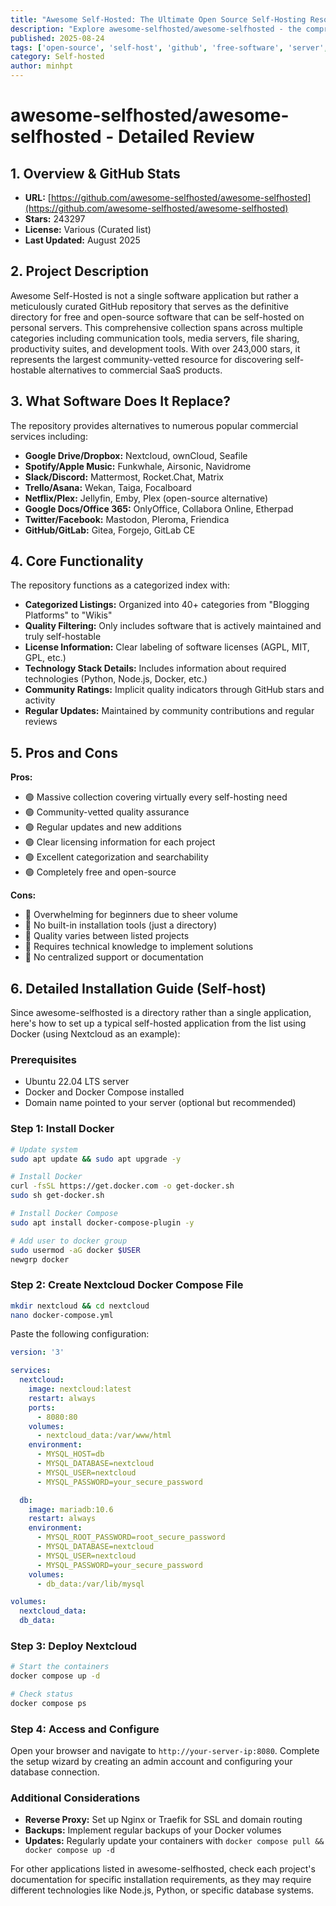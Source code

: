 ```yaml
---
title: "Awesome Self-Hosted: The Ultimate Open Source Self-Hosting Resource Guide"
description: "Explore awesome-selfhosted/awesome-selfhosted - the comprehensive GitHub repository with 243k+ stars featuring free software for self-hosting alternatives to popular services."
published: 2025-08-24
tags: ['open-source', 'self-host', 'github', 'free-software', 'server', 'privacy', 'docker', 'devops']
category: Self-hosted
author: minhpt
---
```


# awesome-selfhosted/awesome-selfhosted - Detailed Review

## 1. Overview & GitHub Stats

- **URL:** [https://github.com/awesome-selfhosted/awesome-selfhosted](https://github.com/awesome-selfhosted/awesome-selfhosted)
- **Stars:** 243297
- **License:** Various (Curated list)
- **Last Updated:** August 2025

## 2. Project Description

Awesome Self-Hosted is not a single software application but rather a meticulously curated GitHub repository that serves as the definitive directory for free and open-source software that can be self-hosted on personal servers. This comprehensive collection spans across multiple categories including communication tools, media servers, file sharing, productivity suites, and development tools. With over 243,000 stars, it represents the largest community-vetted resource for discovering self-hostable alternatives to commercial SaaS products.

## 3. What Software Does It Replace?

The repository provides alternatives to numerous popular commercial services including:

- **Google Drive/Dropbox:** Nextcloud, ownCloud, Seafile
- **Spotify/Apple Music:** Funkwhale, Airsonic, Navidrome
- **Slack/Discord:** Mattermost, Rocket.Chat, Matrix
- **Trello/Asana:** Wekan, Taiga, Focalboard
- **Netflix/Plex:** Jellyfin, Emby, Plex (open-source alternative)
- **Google Docs/Office 365:** OnlyOffice, Collabora Online, Etherpad
- **Twitter/Facebook:** Mastodon, Pleroma, Friendica
- **GitHub/GitLab:** Gitea, Forgejo, GitLab CE

## 4. Core Functionality

The repository functions as a categorized index with:

- **Categorized Listings:** Organized into 40+ categories from "Blogging Platforms" to "Wikis"
- **Quality Filtering:** Only includes software that is actively maintained and truly self-hostable
- **License Information:** Clear labeling of software licenses (AGPL, MIT, GPL, etc.)
- **Technology Stack Details:** Includes information about required technologies (Python, Node.js, Docker, etc.)
- **Community Ratings:** Implicit quality indicators through GitHub stars and activity
- **Regular Updates:** Maintained by community contributions and regular reviews

## 5. Pros and Cons

**Pros:**
- 🟢 Massive collection covering virtually every self-hosting need
- 🟢 Community-vetted quality assurance
- 🟢 Regular updates and new additions
- 🟢 Clear licensing information for each project
- 🟢 Excellent categorization and searchability
- 🟢 Completely free and open-source

**Cons:**
- 🔴 Overwhelming for beginners due to sheer volume
- 🔴 No built-in installation tools (just a directory)
- 🔴 Quality varies between listed projects
- 🔴 Requires technical knowledge to implement solutions
- 🔴 No centralized support or documentation

## 6. Detailed Installation Guide (Self-host)

Since awesome-selfhosted is a directory rather than a single application, here's how to set up a typical self-hosted application from the list using Docker (using Nextcloud as an example):

### Prerequisites
- Ubuntu 22.04 LTS server
- Docker and Docker Compose installed
- Domain name pointed to your server (optional but recommended)

### Step 1: Install Docker
```bash
# Update system
sudo apt update && sudo apt upgrade -y

# Install Docker
curl -fsSL https://get.docker.com -o get-docker.sh
sudo sh get-docker.sh

# Install Docker Compose
sudo apt install docker-compose-plugin -y

# Add user to docker group
sudo usermod -aG docker $USER
newgrp docker
```

### Step 2: Create Nextcloud Docker Compose File
```bash
mkdir nextcloud && cd nextcloud
nano docker-compose.yml
```

Paste the following configuration:
```yaml
version: '3'

services:
  nextcloud:
    image: nextcloud:latest
    restart: always
    ports:
      - 8080:80
    volumes:
      - nextcloud_data:/var/www/html
    environment:
      - MYSQL_HOST=db
      - MYSQL_DATABASE=nextcloud
      - MYSQL_USER=nextcloud
      - MYSQL_PASSWORD=your_secure_password

  db:
    image: mariadb:10.6
    restart: always
    environment:
      - MYSQL_ROOT_PASSWORD=root_secure_password
      - MYSQL_DATABASE=nextcloud
      - MYSQL_USER=nextcloud
      - MYSQL_PASSWORD=your_secure_password
    volumes:
      - db_data:/var/lib/mysql

volumes:
  nextcloud_data:
  db_data:
```

### Step 3: Deploy Nextcloud
```bash
# Start the containers
docker compose up -d

# Check status
docker compose ps
```

### Step 4: Access and Configure
Open your browser and navigate to `http://your-server-ip:8080`. Complete the setup wizard by creating an admin account and configuring your database connection.

### Additional Considerations
- **Reverse Proxy:** Set up Nginx or Traefik for SSL and domain routing
- **Backups:** Implement regular backups of your Docker volumes
- **Updates:** Regularly update your containers with `docker compose pull && docker compose up -d`

For other applications listed in awesome-selfhosted, check each project's documentation for specific installation requirements, as they may require different technologies like Node.js, Python, or specific database systems.